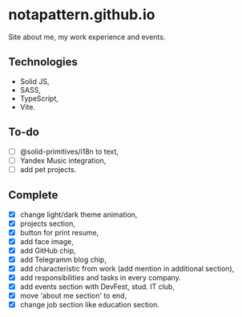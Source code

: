 # notapattern.github.io

Site about me, my work experience and events.

## Technologies

- Solid JS,
- SASS,
- TypeScript,
- Vite.

## To-do

- [ ] @solid-primitives/i18n to text,
- [ ] Yandex Music integration,
- [ ] add pet projects.

## Complete
- [x] change light/dark theme animation,
- [x] projects section,
- [x] button for print resume,
- [x] add face image,
- [x] add GitHub chip,
- [x] add Telegramm blog chip,
- [x] add characteristic from work (add mention in additional section),
- [x] add responsibilities and tasks in every company.
- [x] add events section with DevFest, stud. IT club,
- [x] move 'about me section' to end,
- [x] change job section like education section.

